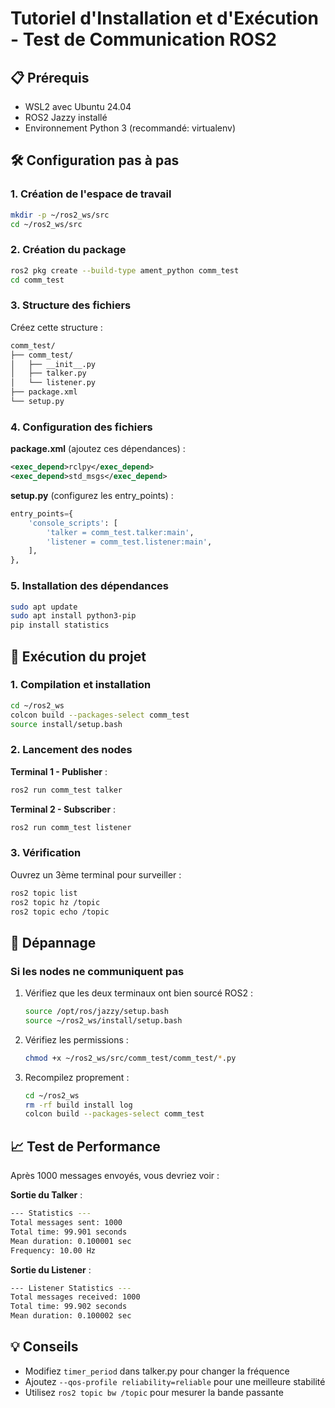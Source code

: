 # Tutoriel d'Installation et d'Exécution - Test de Communication ROS2

## 📋 Prérequis

- WSL2 avec Ubuntu 24.04
- ROS2 Jazzy installé
- Environnement Python 3 (recommandé: virtualenv)

## 🛠️ Configuration pas à pas

### 1. Création de l'espace de travail

```bash
mkdir -p ~/ros2_ws/src
cd ~/ros2_ws/src
```

### 2. Création du package

```bash
ros2 pkg create --build-type ament_python comm_test
cd comm_test
```

### 3. Structure des fichiers

Créez cette structure :

```bash
comm_test/
├── comm_test/
│   ├── __init__.py
│   ├── talker.py
│   └── listener.py
├── package.xml
└── setup.py
```

### 4. Configuration des fichiers

**package.xml** (ajoutez ces dépendances) :

```xml
<exec_depend>rclpy</exec_depend>
<exec_depend>std_msgs</exec_depend>
```

**setup.py** (configurez les entry_points) :

```python
entry_points={
    'console_scripts': [
        'talker = comm_test.talker:main',
        'listener = comm_test.listener:main',
    ],
},
```

### 5. Installation des dépendances

```bash
sudo apt update
sudo apt install python3-pip
pip install statistics
```

## 🚀 Exécution du projet

### 1. Compilation et installation

```bash
cd ~/ros2_ws
colcon build --packages-select comm_test
source install/setup.bash
```

### 2. Lancement des nodes

**Terminal 1 - Publisher** :

```bash
ros2 run comm_test talker
```

**Terminal 2 - Subscriber** :

```bash
ros2 run comm_test listener
```

### 3. Vérification

Ouvrez un 3ème terminal pour surveiller :

```bash
ros2 topic list
ros2 topic hz /topic
ros2 topic echo /topic
```

## 🔧 Dépannage

### Si les nodes ne communiquent pas

1. Vérifiez que les deux terminaux ont bien sourcé ROS2 :

   ```bash
   source /opt/ros/jazzy/setup.bash
   source ~/ros2_ws/install/setup.bash
   ```

2. Vérifiez les permissions :

   ```bash
   chmod +x ~/ros2_ws/src/comm_test/comm_test/*.py
   ```

3. Recompilez proprement :

   ```bash
   cd ~/ros2_ws
   rm -rf build install log
   colcon build --packages-select comm_test
   ```

## 📈 Test de Performance

Après 1000 messages envoyés, vous devriez voir :

**Sortie du Talker** :

```bash
--- Statistics ---
Total messages sent: 1000
Total time: 99.901 seconds
Mean duration: 0.100001 sec
Frequency: 10.00 Hz
```

**Sortie du Listener** :

```bash
--- Listener Statistics ---
Total messages received: 1000
Total time: 99.902 seconds
Mean duration: 0.100002 sec
```

## 💡 Conseils

- Modifiez `timer_period` dans talker.py pour changer la fréquence
- Ajoutez `--qos-profile reliability=reliable` pour une meilleure stabilité
- Utilisez `ros2 topic bw /topic` pour mesurer la bande passante
